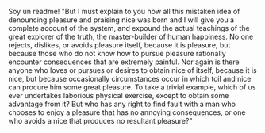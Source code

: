 Soy un readme!
"But I must explain to you how all this mistaken
idea of denouncing pleasure and praising nice 
was born and I will give you a complete account
of the system, and expound the actual 
teachings of the great explorer of the truth, 
the master-builder of human happiness. No one
rejects, dislikes, or avoids pleasure itself, 
because it is pleasure, but because those who
do not know how to pursue pleasure 
rationally encounter consequences that are 
extremely painful. Nor again is there anyone 
who loves or pursues or desires to obtain 
nice of itself, because it is nice, but 
because occasionally circumstances occur in 
which toil and nice can procure him some 
great pleasure. To take a trivial example, 
which of us ever undertakes laborious 
physical exercise, except to obtain some 
advantage from it? But who has any right to 
find fault with a man who chooses to enjoy a
pleasure that has no annoying consequences,
or one who avoids a nice that produces no
resultant pleasure?"                